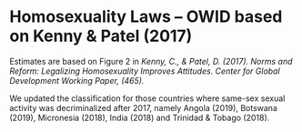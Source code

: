 # Homosexuality Laws – OWID based on Kenny & Patel (2017)


Estimates are based on Figure 2 in <em>Kenny, C., & Patel, D. (2017). Norms and Reform: Legalizing Homosexuality Improves Attitudes. Center for Global Development Working Paper, (465).</em>

We updated the classification for those countries where same-sex sexual activity was decriminalized after 2017, namely Angola (2019), Botswana (2019), Micronesia (2018), India (2018) and Trinidad & Tobago (2018).